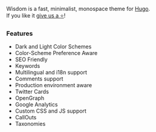 Wisdom is a fast, minimalist, monospace theme for [Hugo](https://gohugo.io/).\
If you like it [give us a :star:](https://github.com/maxrodrigo/hugo-theme-wisdom)!

### Features

- Dark and Light Color Schemes
- Color-Scheme Preference Aware
- SEO Friendly
- Keywords
- Multilingual and i18n support
- Comments support
- Production environment aware
- Twitter Cards
- OpenGraph
- Google Analytics
- Custom CSS and JS support
- CallOuts
- Taxonomies